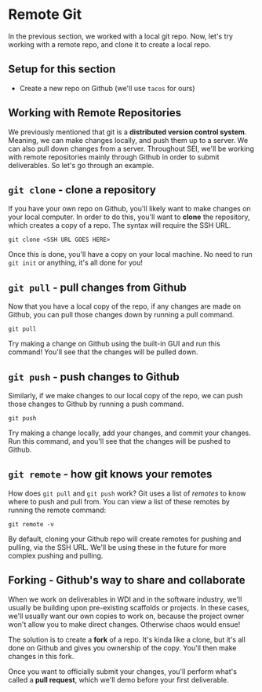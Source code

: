 # Remote Git

In the previous section, we worked with a local git repo. Now, let's try working with a remote repo, and clone it to create a local repo.

## Setup for this section

* Create a new repo on Github \(we'll use `tacos` for ours\)

## Working with Remote Repositories

We previously mentioned that git is a **distributed version control system**. Meaning, we can make changes locally, and push them up to a server. We can also pull down changes from a server. Throughout SEI, we'll be working with remote repositories mainly through Github in order to submit deliverables. So let's go through an example.

## `git clone` - clone a repository

If you have your own repo on Github, you'll likely want to make changes on your local computer. In order to do this, you'll want to **clone** the repository, which creates a copy of a repo. The syntax will require the SSH URL.

```text
git clone <SSH URL GOES HERE>
```

Once this is done, you'll have a copy on your local machine. No need to run `git init` or anything, it's all done for you!

## `git pull` - pull changes from Github

Now that you have a local copy of the repo, if any changes are made on Github, you can pull those changes down by running a pull command.

```text
git pull
```

Try making a change on Github using the built-in GUI and run this command! You'll see that the changes will be pulled down.

## `git push` - push changes to Github

Similarly, if we make changes to our local copy of the repo, we can push those changes to Github by running a push command.

```text
git push
```

Try making a change locally, add your changes, and commit your changes. Run this command, and you'll see that the changes will be pushed to Github.

## `git remote` - how git knows your remotes

How does `git pull` and `git push` work? Git uses a list of _remotes_ to know where to push and pull from. You can view a list of these remotes by running the remote command:

```text
git remote -v
```

By default, cloning your Github repo will create remotes for pushing and pulling, via the SSH URL. We'll be using these in the future for more complex pushing and pulling.

## Forking - Github's way to share and collaborate

When we work on deliverables in WDI and in the software industry, we'll usually be building upon pre-existing scaffolds or projects. In these cases, we'll usually want our own copies to work on, because the project owner won't allow you to make direct changes. Otherwise chaos would ensue!

The solution is to create a **fork** of a repo. It's kinda like a clone, but it's all done on Github and gives you ownership of the copy. You'll then make changes in this fork.

Once you want to officially submit your changes, you'll perform what's called a **pull request**, which we'll demo before your first deliverable.

